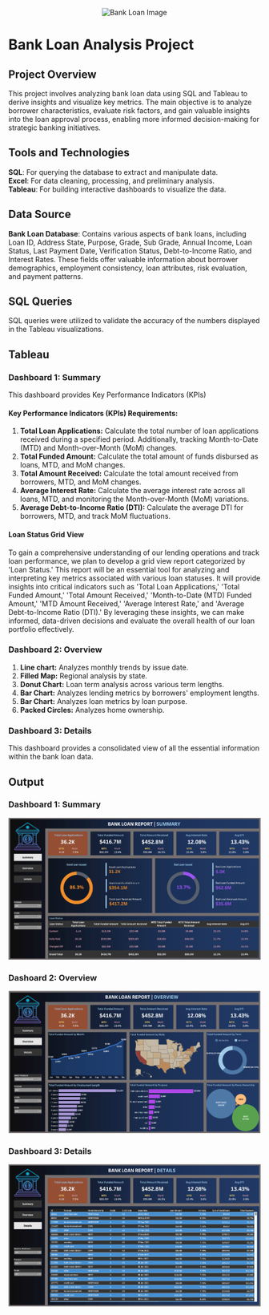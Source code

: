 <p align="center"> 
  <img src="Bank_Loan_Image.png" alt="Bank Loan Image" width="500px" height="500px">
</p>

# Bank Loan Analysis Project

## Project Overview
This project involves analyzing bank loan data using SQL and Tableau to derive insights and visualize key metrics. The main objective is to analyze borrower characteristics, evaluate risk factors, and gain valuable insights into the loan approval process, enabling more informed decision-making for strategic banking initiatives.

## Tools and Technologies
**SQL**: For querying the database to extract and manipulate data.<br>
**Excel**: For data cleaning, processing, and preliminary analysis.<br>
**Tableau**: For building interactive dashboards to visualize the data.

## Data Source
**Bank Loan Database**: Contains various aspects of bank loans, including Loan ID, Address State, Purpose, Grade, Sub Grade, Annual Income, Loan Status, Last Payment Date, Verification Status, Debt-to-Income Ratio, and Interest Rates. These fields offer valuable information about borrower demographics, employment consistency, loan attributes, risk evaluation, and payment patterns.

## SQL Queries
SQL queries were utilized to validate the accuracy of the numbers displayed in the Tableau visualizations.

## Tableau
### Dashboard 1: Summary
This dashboard provides Key Performance Indicators (KPIs) 
#### Key Performance Indicators (KPIs) Requirements:
1. **Total Loan Applications:** Calculate the total number of loan applications received during a specified period. Additionally, tracking Month-to-Date (MTD) and Month-over-Month (MoM) changes.
2.	**Total Funded Amount:** Calculate the total amount of funds disbursed as loans, MTD, and MoM changes.
3.	**Total Amount Received:** Calculate the total amount received from borrowers, MTD, and MoM changes.
4.	**Average Interest Rate:** Calculate the average interest rate across all loans, MTD, and monitoring the Month-over-Month (MoM) variations.
5.	**Average Debt-to-Income Ratio (DTI):** Calculate the average DTI for borrowers, MTD, and track MoM fluctuations.

#### Loan Status Grid View
To gain a comprehensive understanding of our lending operations and track loan performance, we plan to develop a grid view report categorized by 'Loan Status.' This report will be an essential tool for analyzing and interpreting key metrics associated with various loan statuses. It will provide insights into critical indicators such as 'Total Loan Applications,' 'Total Funded Amount,' 'Total Amount Received,' 'Month-to-Date (MTD) Funded Amount,' 'MTD Amount Received,' 'Average Interest Rate,' and 'Average Debt-to-Income Ratio (DTI).' By leveraging these insights, we can make informed, data-driven decisions and evaluate the overall health of our loan portfolio effectively.

### Dashboard 2: Overview
1. **Line chart:** Analyzes monthly trends by issue date.
2. **Filled Map:** Regional analysis by state.
3. **Donut Chart:** Loan term analysis across various term lengths.
4. **Bar Chart:** Analyzes lending metrics by borrowers' employment lengths.
5. **Bar Chart:** Analyzes loan metrics by loan purpose.
6. **Packed Circles:** Analyzes home ownership.

### Dashboard 3: Details
This dashboard provides a consolidated view of all the essential information within the bank loan data.

## Output
### Dashboard 1: Summary
![image](Output/Bank_Loan_Summary.png)

### Dashoard 2: Overview
![image](Output/Bank_Loan_Overview.png)

### Dashboard 3: Details
![image](Output/Bank_Loan_Details.png)
